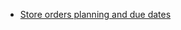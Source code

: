 - [Store orders planning and due dates](https://github.com/ErpNetDocs/tech/blob/master/modules/logistics/inventory/store-orders/store-orders-concepts/store-orders-planning-and-due-dates.md)

